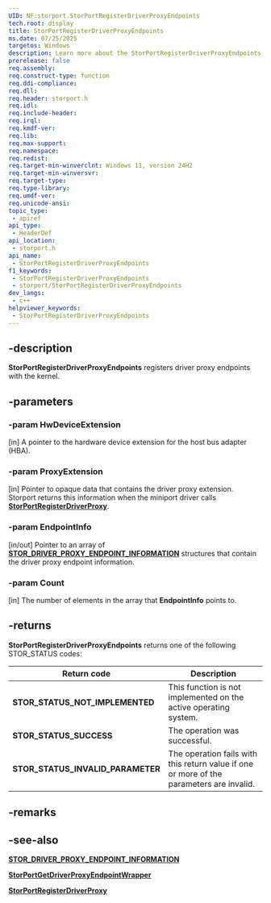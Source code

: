 ```yaml
---
UID: NF:storport.StorPortRegisterDriverProxyEndpoints
tech.root: display
title: StorPortRegisterDriverProxyEndpoints
ms.date: 07/25/2025
targetos: Windows
description: Learn more about the StorPortRegisterDriverProxyEndpoints function.
prerelease: false
req.assembly: 
req.construct-type: function
req.ddi-compliance: 
req.dll: 
req.header: storport.h
req.idl: 
req.include-header: 
req.irql: 
req.kmdf-ver: 
req.lib: 
req.max-support: 
req.namespace: 
req.redist: 
req.target-min-winverclnt: Windows 11, version 24H2
req.target-min-winversvr: 
req.target-type: 
req.type-library: 
req.umdf-ver: 
req.unicode-ansi: 
topic_type:
 - apiref
api_type:
 - HeaderDef
api_location:
 - storport.h
api_name:
 - StorPortRegisterDriverProxyEndpoints
f1_keywords:
 - StorPortRegisterDriverProxyEndpoints
 - storport/StorPortRegisterDriverProxyEndpoints
dev_langs:
 - c++
helpviewer_keywords:
 - StorPortRegisterDriverProxyEndpoints
---
```


## -description

**StorPortRegisterDriverProxyEndpoints** registers driver proxy endpoints with the kernel.

## -parameters

### -param HwDeviceExtension

[in] A pointer to the hardware device extension for the host bus adapter (HBA).

### -param ProxyExtension

[in] Pointer to opaque data that contains the driver proxy extension. Storport returns this information when the miniport driver calls [**StorPortRegisterDriverProxy**](nf-storport-storportregisterdriverproxy.md).

### -param EndpointInfo

[in/out] Pointer to an array of [**STOR_DRIVER_PROXY_ENDPOINT_INFORMATION**](ns-storport-stor_driver_proxy_endpoint_information.md) structures that contain the driver proxy endpoint information.

### -param Count

[in] The number of elements in the array that **EndpointInfo** points to.

## -returns

**StorPortRegisterDriverProxyEndpoints** returns one of the following STOR_STATUS codes:

| Return code | Description |
| ----------- | ----------- |
| **STOR_STATUS_NOT_IMPLEMENTED** | This function is not implemented on the active operating system. |
| **STOR_STATUS_SUCCESS** | The operation was successful. |
| **STOR_STATUS_INVALID_PARAMETER** | The operation fails with this return value if one or more of the parameters are invalid. |

## -remarks

## -see-also

[**STOR_DRIVER_PROXY_ENDPOINT_INFORMATION**](ns-storport-stor_driver_proxy_endpoint_information.md)

[**StorPortGetDriverProxyEndpointWrapper**](nf-storport-storportgetdriverproxyendpointwrapper.md)

[**StorPortRegisterDriverProxy**](nf-storport-storportregisterdriverproxy.md)

